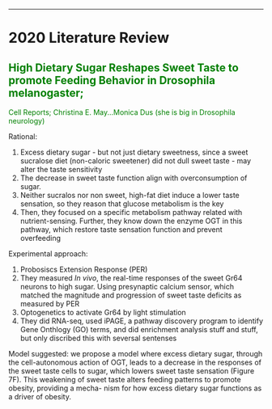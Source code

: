 
---

# 2020 Literature Review




## <font color=green>High Dietary Sugar Reshapes Sweet Taste to promote Feeding Behavior in Drosophila melanogaster; 
Cell Reports; Christina E. May...Monica Dus (she is big in Drosophila neurology) </font>

Rational:
1. Excess dietary sugar - but not just dietary sweetness, since a sweet sucralose diet (non-caloric sweetener) did not dull sweet taste - may alter the taste sensitivity
2. The decrease in sweet taste function align with overconsumption of sugar. 
3. Neither sucralos nor non sweet, high-fat diet induce a lower taste sensation, so they reason that glucose metabolism is the key 
4. Then, they focused on a specific metabolism pathway related with nutrient-sensing. Further, they know down the enzyme OGT in this pathway, which restore taste sensation function and prevent overfeeding 

Experimental approach: 

1. Probosiscs Extension Response (PER)
2. They measured *In vivo*, the real-time responses of the sweet Gr64 neurons to high sugar. Using presynaptic calcium sensor, which matched the magnitude and progression of sweet taste deficits as measured by PER
3. Optogenetics to activate Gr64 by light stimulation
4. They did RNA-seq, used iPAGE, a pathway discovery program to identify Gene Onthlogy (GO) terms, and did enrichment analysis stuff and stuff, but only discribed this with seversal sentenses


Model suggested: we propose a model where excess dietary sugar, through the cell-autonomous action of OGT, leads to a decrease in the responses of the sweet taste cells to sugar, which lowers sweet taste sensation (Figure 7F). This weakening of sweet taste alters feeding patterns to promote obesity, providing a mecha- nism for how excess dietary sugar functions as a driver of obesity.



